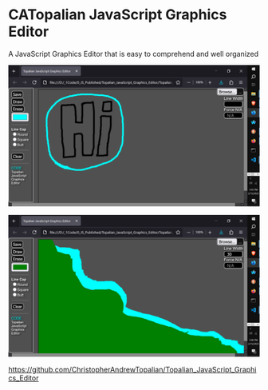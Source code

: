 # CATopalian JavaScript Graphics Editor
A JavaScript Graphics Editor that is easy to comprehend and well organized

![screenshot001](src/media/textures/screenshots/001.PNG)

![screenshot002](src/media/textures/screenshots/002.PNG)

https://github.com/ChristopherAndrewTopalian/Topalian_JavaScript_Graphics_Editor

